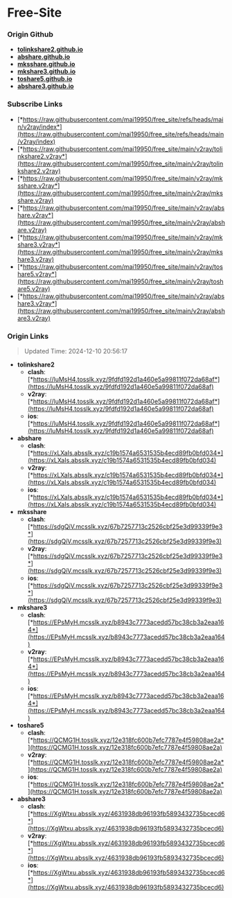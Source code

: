 # Free-Site

### Origin Github

- [**tolinkshare2.github.io**](https://github.com/tolinkshare2/tolinkshare2.github.io)
- [**abshare.github.io**](https://github.com/abshare/abshare.github.io)
- [**mksshare.github.io**](https://github.com/mksshare/mksshare.github.io)
- [**mkshare3.github.io**](https://github.com/mkshare3/mkshare3.github.io)
- [**toshare5.github.io**](https://github.com/toshare5/toshare5.github.io)
- [**abshare3.github.io**](https://github.com/abshare3/abshare3.github.io)

### Subscribe Links

- [*https://raw.githubusercontent.com/mai19950/free_site/refs/heads/main/v2ray/index*](https://raw.githubusercontent.com/mai19950/free_site/refs/heads/main/v2ray/index)
- [*https://raw.githubusercontent.com/mai19950/free_site/main/v2ray/tolinkshare2.v2ray*](https://raw.githubusercontent.com/mai19950/free_site/main/v2ray/tolinkshare2.v2ray)
- [*https://raw.githubusercontent.com/mai19950/free_site/main/v2ray/mksshare.v2ray*](https://raw.githubusercontent.com/mai19950/free_site/main/v2ray/mksshare.v2ray)
- [*https://raw.githubusercontent.com/mai19950/free_site/main/v2ray/abshare.v2ray*](https://raw.githubusercontent.com/mai19950/free_site/main/v2ray/abshare.v2ray)
- [*https://raw.githubusercontent.com/mai19950/free_site/main/v2ray/mkshare3.v2ray*](https://raw.githubusercontent.com/mai19950/free_site/main/v2ray/mkshare3.v2ray)
- [*https://raw.githubusercontent.com/mai19950/free_site/main/v2ray/toshare5.v2ray*](https://raw.githubusercontent.com/mai19950/free_site/main/v2ray/toshare5.v2ray)
- [*https://raw.githubusercontent.com/mai19950/free_site/main/v2ray/abshare3.v2ray*](https://raw.githubusercontent.com/mai19950/free_site/main/v2ray/abshare3.v2ray)

### Origin Links

> Updated Time: 2024-12-10 20:56:17

- **tolinkshare2**
  - **clash**: [*https://luMsH4.tosslk.xyz/9fdfd192d1a460e5a99811f072da68af*](https://luMsH4.tosslk.xyz/9fdfd192d1a460e5a99811f072da68af)
  - **v2ray**: [*https://luMsH4.tosslk.xyz/9fdfd192d1a460e5a99811f072da68af*](https://luMsH4.tosslk.xyz/9fdfd192d1a460e5a99811f072da68af)
  - **ios**: [*https://luMsH4.tosslk.xyz/9fdfd192d1a460e5a99811f072da68af*](https://luMsH4.tosslk.xyz/9fdfd192d1a460e5a99811f072da68af)
- **abshare**
  - **clash**: [*https://xLXaIs.absslk.xyz/c19b1574a6531535b4ecd89fb0bfd034*](https://xLXaIs.absslk.xyz/c19b1574a6531535b4ecd89fb0bfd034)
  - **v2ray**: [*https://xLXaIs.absslk.xyz/c19b1574a6531535b4ecd89fb0bfd034*](https://xLXaIs.absslk.xyz/c19b1574a6531535b4ecd89fb0bfd034)
  - **ios**: [*https://xLXaIs.absslk.xyz/c19b1574a6531535b4ecd89fb0bfd034*](https://xLXaIs.absslk.xyz/c19b1574a6531535b4ecd89fb0bfd034)
- **mksshare**
  - **clash**: [*https://sdgQiV.mcsslk.xyz/67b7257713c2526cbf25e3d99339f9e3*](https://sdgQiV.mcsslk.xyz/67b7257713c2526cbf25e3d99339f9e3)
  - **v2ray**: [*https://sdgQiV.mcsslk.xyz/67b7257713c2526cbf25e3d99339f9e3*](https://sdgQiV.mcsslk.xyz/67b7257713c2526cbf25e3d99339f9e3)
  - **ios**: [*https://sdgQiV.mcsslk.xyz/67b7257713c2526cbf25e3d99339f9e3*](https://sdgQiV.mcsslk.xyz/67b7257713c2526cbf25e3d99339f9e3)
- **mkshare3**
  - **clash**: [*https://EPsMyH.mcsslk.xyz/b8943c7773acedd57bc38cb3a2eaa164*](https://EPsMyH.mcsslk.xyz/b8943c7773acedd57bc38cb3a2eaa164)
  - **v2ray**: [*https://EPsMyH.mcsslk.xyz/b8943c7773acedd57bc38cb3a2eaa164*](https://EPsMyH.mcsslk.xyz/b8943c7773acedd57bc38cb3a2eaa164)
  - **ios**: [*https://EPsMyH.mcsslk.xyz/b8943c7773acedd57bc38cb3a2eaa164*](https://EPsMyH.mcsslk.xyz/b8943c7773acedd57bc38cb3a2eaa164)
- **toshare5**
  - **clash**: [*https://QCMG1H.tosslk.xyz/12e318fc600b7efc7787e4f59808ae2a*](https://QCMG1H.tosslk.xyz/12e318fc600b7efc7787e4f59808ae2a)
  - **v2ray**: [*https://QCMG1H.tosslk.xyz/12e318fc600b7efc7787e4f59808ae2a*](https://QCMG1H.tosslk.xyz/12e318fc600b7efc7787e4f59808ae2a)
  - **ios**: [*https://QCMG1H.tosslk.xyz/12e318fc600b7efc7787e4f59808ae2a*](https://QCMG1H.tosslk.xyz/12e318fc600b7efc7787e4f59808ae2a)
- **abshare3**
  - **clash**: [*https://XgWtxu.absslk.xyz/4631938db96193fb5893432735bcecd6*](https://XgWtxu.absslk.xyz/4631938db96193fb5893432735bcecd6)
  - **v2ray**: [*https://XgWtxu.absslk.xyz/4631938db96193fb5893432735bcecd6*](https://XgWtxu.absslk.xyz/4631938db96193fb5893432735bcecd6)
  - **ios**: [*https://XgWtxu.absslk.xyz/4631938db96193fb5893432735bcecd6*](https://XgWtxu.absslk.xyz/4631938db96193fb5893432735bcecd6)
